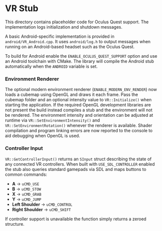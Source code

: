 # VR Stub

This directory contains placeholder code for Oculus Quest support. The implementation logs initialization and shutdown messages.

A basic Android-specific implementation is provided in `android/VR_Android.cpp`. It uses `android/log.h` to output messages when running on an Android-based headset such as the Oculus Quest.

To build for Android enable the `ENABLE_OCULUS_QUEST_SUPPORT` option and use an Android toolchain with CMake. The library will compile the Android stub automatically when the `ANDROID` variable is set.

### Environment Renderer
The optional modern environment renderer (`ENABLE_MODERN_ENV_RENDER`) now loads
a cubemap using OpenGL and draws it each frame. Pass the cubemap folder and an
optional intensity value to `VR::Initialize()` when starting the application.
If the required OpenGL
development libraries are not present the build instead compiles a stub and the
environment will not be rendered. The environment intensity and orientation can
be adjusted at runtime via `VR::SetEnvironmentIntensity()` and
 `VR::SetEnvironmentRotation()` whenever the renderer is available.
Shader compilation and program linking errors are now reported to the console
to aid debugging when OpenGL is used.

### Controller Input
`VR::GetControllerInput()` returns an `SInput` struct describing the state of any
connected VR controllers. When built with `USE_SDL_CONTROLLER` enabled the stub
also queries standard gamepads via SDL and maps buttons to common commands:

- **A** &rarr; `uCMD_USE`
- **B** &rarr; `uCMD_STOW`
- **X** &rarr; `uCMD_GRAB`
- **Y** &rarr; `uCMD_JUMP`
- **Left Shoulder** &rarr; `uCMD_CONTROL`
- **Right Shoulder** &rarr; `uCMD_SHIFT`

If controller support is unavailable the function simply returns a zeroed
structure.

